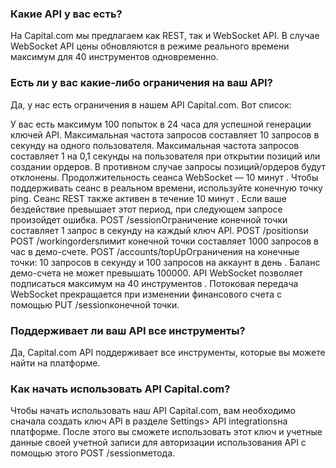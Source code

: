 ### Какие API у вас есть?
На Capital.com мы предлагаем как REST, так и WebSocket API. В случае WebSocket API цены обновляются в режиме реального времени максимум для 40 инструментов одновременно.

### Есть ли у вас какие-либо ограничения на ваш API?
Да, у нас есть ограничения в нашем API Capital.com. Вот список:

У вас есть максимум 100 попыток в 24 часа для успешной генерации ключей API.
Максимальная частота запросов составляет 10 запросов в секунду на одного пользователя.
Максимальная частота запросов составляет 1 на 0,1 секунды на пользователя при открытии позиций или создании ордеров. В противном случае запросы позиций/ордеров будут отклонены.
Продолжительность сеанса WebSocket — 10 минут . Чтобы поддерживать сеанс в реальном времени, используйте конечную точку ping.
Сеанс REST также активен в течение 10 минут . Если ваше бездействие превышает этот период, при следующем запросе произойдет ошибка.
POST /sessionОграничение конечной точки составляет 1 запрос в секунду на каждый ключ API.
POST /positionsи POST /workingordersлимит конечной точки составляет 1000 запросов в час в демо-счете.
POST /accounts/topUpОграничения на конечные точки: 10 запросов в секунду и 100 запросов на аккаунт в день .
Баланс демо-счета не может превышать 100000.
API WebSocket позволяет подписаться максимум на 40 инструментов .
Потоковая передача WebSocket прекращается при изменении финансового счета с помощью PUT​ /sessionконечной точки.
### Поддерживает ли ваш API все инструменты?
Да, Capital.com API поддерживает все инструменты, которые вы можете найти на платформе.

### Как начать использовать API Capital.com?
Чтобы начать использовать наш API Capital.com, вам необходимо сначала создать ключ API в разделе Settings> API integrationsна платформе. После этого вы сможете использовать этот ключ и учетные данные своей учетной записи для авторизации использования API с помощью этого POST /sessionметода.
